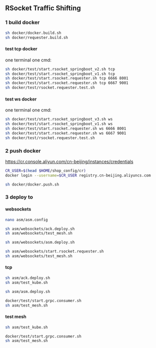 ## RSocket Traffic Shifting

### 1 build docker
```sh
sh docker/docker.build.sh
sh docker/requester.build.sh
```

#### test tcp docker
one terminal one cmd:
```sh
sh docker/test/start.rsocket_springboot_v2.sh tcp
sh docker/test/start.rsocket_springboot_v1.sh tcp
sh docker/test/start.rsocket.requester.sh tcp 6666 8001
sh docker/test/start.rsocket.requester.sh tcp 6667 9001
sh docker/test/rsocket.requester.test.sh
```

#### test ws docker
one terminal one cmd:
```sh
sh docker/test/start.rsocket_springboot_v3.sh ws
sh docker/test/start.rsocket_springboot_v1.sh ws
sh docker/test/start.rsocket.requester.sh ws 6666 8001
sh docker/test/start.rsocket.requester.sh ws 6667 9001
sh docker/test/rsocket.requester.test.sh
```

### 2 push docker
https://cr.console.aliyun.com/cn-beijing/instances/credentials
```sh
CR_USER=$(head $HOME/shop_config/cr)
docker login --username=$CR_USER registry.cn-beijing.aliyuncs.com
```
```sh
sh docker/docker.push.sh
```

### 3 deploy to 
#### websockets
```sh
nano asm/asm.config
```

```sh
sh asm/websockets/ack.deploy.sh
sh asm/websockets/test_mesh.sh
```

```sh
sh asm/websockets/asm.deploy.sh

sh asm/websockets/start.rsocket.requester.sh
sh asm/websockets/test_mesh.sh
```

#### tcp 
```sh
sh asm/ack.deploy.sh
sh asm/test_kube.sh
```

```sh
sh asm/asm.deploy.sh

docker/test/start.grpc.consumer.sh
sh asm/test_mesh.sh
```



#### test mesh
```sh
sh asm/test_kube.sh

docker/test/start.grpc.consumer.sh
sh asm/test_mesh.sh
```

